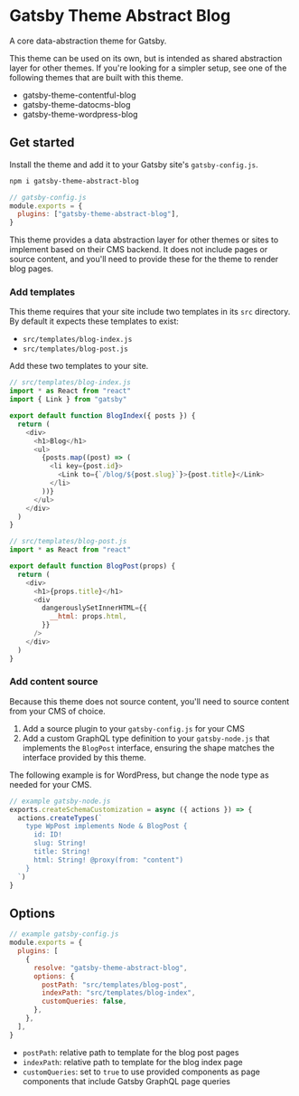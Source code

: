 # Gatsby Theme Abstract Blog

A core data-abstraction theme for Gatsby.

This theme can be used on its own, but is intended as shared abstraction layer for other themes.
If you're looking for a simpler setup, see one of the following themes that are built with this theme.

- gatsby-theme-contentful-blog
- gatsby-theme-datocms-blog
- gatsby-theme-wordpress-blog

## Get started

Install the theme and add it to your Gatsby site's `gatsby-config.js`.

```sh
npm i gatsby-theme-abstract-blog
```

```js
// gatsby-config.js
module.exports = {
  plugins: ["gatsby-theme-abstract-blog"],
}
```

This theme provides a data abstraction layer for other themes or sites to implement based on their CMS backend.
It does not include pages or source content, and you'll need to provide these for the theme to render blog pages.

### Add templates

This theme requires that your site include two templates in its `src` directory.
By default it expects these templates to exist:

- `src/templates/blog-index.js`
- `src/templates/blog-post.js`

Add these two templates to your site.

```js
// src/templates/blog-index.js
import * as React from "react"
import { Link } from "gatsby"

export default function BlogIndex({ posts }) {
  return (
    <div>
      <h1>Blog</h1>
      <ul>
        {posts.map((post) => (
          <li key={post.id}>
            <Link to={`/blog/${post.slug}`}>{post.title}</Link>
          </li>
        ))}
      </ul>
    </div>
  )
}
```

```js
// src/templates/blog-post.js
import * as React from "react"

export default function BlogPost(props) {
  return (
    <div>
      <h1>{props.title}</h1>
      <div
        dangerouslySetInnerHTML={{
          __html: props.html,
        }}
      />
    </div>
  )
}
```

### Add content source

Because this theme does not source content, you'll need to source content from your CMS of choice.

1. Add a source plugin to your `gatsby-config.js` for your CMS
1. Add a custom GraphQL type definition to your `gatsby-node.js` that implements the `BlogPost` interface, ensuring the shape matches the interface provided by this theme.

The following example is for WordPress, but change the node type as needed for your CMS.

```js
// example gatsby-node.js
exports.createSchemaCustomization = async ({ actions }) => {
  actions.createTypes(`
    type WpPost implements Node & BlogPost {
      id: ID!
      slug: String!
      title: String!
      html: String! @proxy(from: "content")
    }
  `)
}
```

## Options

```js
// example gatsby-config.js
module.exports = {
  plugins: [
    {
      resolve: "gatsby-theme-abstract-blog",
      options: {
        postPath: "src/templates/blog-post",
        indexPath: "src/templates/blog-index",
        customQueries: false,
      },
    },
  ],
}
```

- `postPath`: relative path to template for the blog post pages
- `indexPath`: relative path to template for the blog index page
- `customQueries`: set to `true` to use provided components as page components that include Gatsby GraphQL page queries
